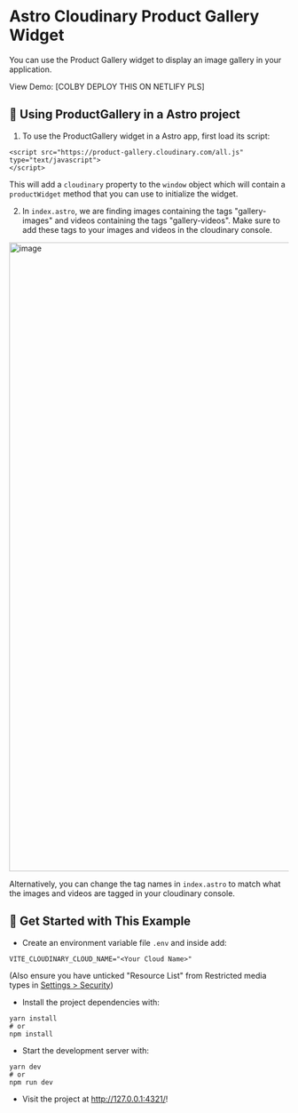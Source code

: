 # Astro Cloudinary Product Gallery Widget

You can use the Product Gallery widget to display an image gallery in your
application.

View Demo: [COLBY DEPLOY THIS ON NETLIFY PLS]

## 🧰 Using ProductGallery in a Astro project

1. To use the ProductGallery widget in a Astro app, first load its script:

```
<script src="https://product-gallery.cloudinary.com/all.js" type="text/javascript">
</script>
```

This will add a `cloudinary` property to the `window` object which will contain
a `productWidget` method that you can use to initialize the widget.

2. In `index.astro`, we are finding images containing the tags "gallery-images" and videos containing the tags "gallery-videos". Make sure to add these tags to your images and videos in the cloudinary console.
<img width="1132" alt="image" src="https://github.com/geekysrm/cloudinary-examples/assets/10224804/fab69e46-46b3-4be1-a0a7-a62da7419932">

Alternatively, you can change the tag names in `index.astro` to match what the images and videos are tagged in your cloudinary console.

## 🚀 Get Started with This Example

- Create an environment variable file `.env` and inside add:

```
VITE_CLOUDINARY_CLOUD_NAME="<Your Cloud Name>"
```

(Also ensure you have unticked "Resource List" from Restricted media types in [Settings > Security](https://console.cloudinary.com/settings/security))

- Install the project dependencies with:

```
yarn install
# or
npm install
```

- Start the development server with:

```
yarn dev
# or
npm run dev
```

- Visit the project at <http://127.0.0.1:4321/>!
